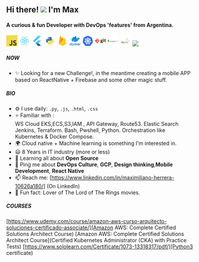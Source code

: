 
## Hi there! <img src="https://github.com/TheDudeThatCode/TheDudeThatCode/blob/master/Assets/Hi.gif" width="29px">   I'm Max 

#### A curious & fun Developer with DevOps 'features' from Argentina.
<code><img height="30" src="https://raw.githubusercontent.com/github/explore/80688e429a7d4ef2fca1e82350fe8e3517d3494d/topics/javascript/javascript.png"></code>
<code><img height="30" src="https://raw.githubusercontent.com/github/explore/80688e429a7d4ef2fca1e82350fe8e3517d3494d/topics/react/react.png"></code>
<code><img height="30" src="https://raw.githubusercontent.com/github/explore/80688e429a7d4ef2fca1e82350fe8e3517d3494d/topics/flutter/flutter.png"></code>
<code><img height="30" src="https://raw.githubusercontent.com/github/explore/80688e429a7d4ef2fca1e82350fe8e3517d3494d/topics/python/python.png"></code>
<code><img height="30" src="https://raw.githubusercontent.com/github/explore/80688e429a7d4ef2fca1e82350fe8e3517d3494d/topics/firebase/firebase.png"></code>
<code><img height="30" src="https://raw.githubusercontent.com/github/explore/80688e429a7d4ef2fca1e82350fe8e3517d3494d/topics/docker/docker.png"></code>
<code><img height="30" src="https://raw.githubusercontent.com/github/explore/80688e429a7d4ef2fca1e82350fe8e3517d3494d/topics/kubernetes/kubernetes.png"></code>
<code><img height="30" src="https://raw.githubusercontent.com/github/explore/80688e429a7d4ef2fca1e82350fe8e3517d3494d/topics/git/git.png"></code>
<code><img height="30" src="https://raw.githubusercontent.com/github/explore/80688e429a7d4ef2fca1e82350fe8e3517d3494d/topics/mongodb/mongodb.png"></code>
<code><img height="30" src="https://raw.githubusercontent.com/github/explore/80688e429a7d4ef2fca1e82350fe8e3517d3494d/topics/mysql/mysql.png"></code>
<code><img height="30" src="https://dev.socialidnow.com/images/1/16/Postman.png"></code>

##### NOW

- ✨ Looking for a new Challenge!, in the meantime creating a mobile APP based on ReactNative + Firebase and some other magic stuff.


##### BIO

- ⚙️ I use daily: `.py`, `.js`, `.html`, `.css` 
- ⭐ Familiar with :  
       WS Cloud EKS,ECS,S3,IAM , API Gateway, Route53. 
       Elastic Search Jenkins, Terraform.
       Bash, Pwshell, Python. 
       Orchestration like Kubernetes & Docker Compose.
- 🌍 Cloud native + Machine learning is something I'm interested in.
- 😃 8 Years in IT industry (more or less)
- 🌱 Learning all about **Open Source**
- 💬 Ping me about  **DevOps Culture**, **GCP**, **Design thinking**,**Mobile Development**, **React Native** 
- 📫 Reach me: [https://www.linkedin.com/in/maximiliano-herrera-10626a180/] (On LinkedIn)
- 🧙 Fun fact: Lover of The Lord of The Rings movies.


##### COURSES

[https://www.udemy.com/course/amazon-aws-curso-arquitecto-soluciones-certificado-associate/](Amazon AWS: Complete Certified Solutions Architect Course)
[Amazon AWS: Complete Certified Solutions Architect Course](Certified Kubernetes Administrator (CKA) with Practice Tests)
[https://www.sololearn.com/Certificate/1073-13318317/pdf/](Python3 certificate)
